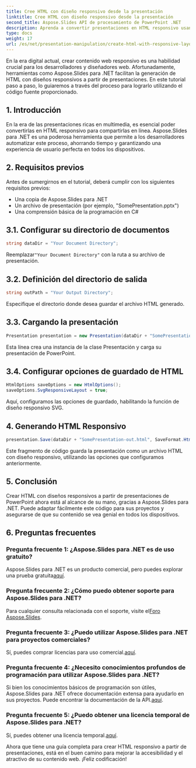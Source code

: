 ```yaml
---
title: Cree HTML con diseño responsivo desde la presentación
linktitle: Cree HTML con diseño responsivo desde la presentación
second_title: Aspose.Slides API de procesamiento de PowerPoint .NET
description: Aprenda a convertir presentaciones en HTML responsivo usando Aspose.Slides para .NET. Cree contenido interactivo y compatible con dispositivos sin esfuerzo.
type: docs
weight: 17
url: /es/net/presentation-manipulation/create-html-with-responsive-layout-from-presentation/
---
```


En la era digital actual, crear contenido web responsivo es una habilidad crucial para los desarrolladores y diseñadores web. Afortunadamente, herramientas como Aspose.Slides para .NET facilitan la generación de HTML con diseños responsivos a partir de presentaciones. En este tutorial paso a paso, lo guiaremos a través del proceso para lograrlo utilizando el código fuente proporcionado.


## 1. Introducción
En la era de las presentaciones ricas en multimedia, es esencial poder convertirlas en HTML responsivo para compartirlas en línea. Aspose.Slides para .NET es una poderosa herramienta que permite a los desarrolladores automatizar este proceso, ahorrando tiempo y garantizando una experiencia de usuario perfecta en todos los dispositivos.

## 2. Requisitos previos
Antes de sumergirnos en el tutorial, deberá cumplir con los siguientes requisitos previos:
- Una copia de Aspose.Slides para .NET
- Un archivo de presentación (por ejemplo, "SomePresentation.pptx")
- Una comprensión básica de la programación en C#

## 3.1. Configurar su directorio de documentos
```csharp
string dataDir = "Your Document Directory";
```
 Reemplazar`"Your Document Directory"` con la ruta a su archivo de presentación.

## 3.2. Definición del directorio de salida
```csharp
string outPath = "Your Output Directory";
```
Especifique el directorio donde desea guardar el archivo HTML generado.

## 3.3. Cargando la presentación
```csharp
Presentation presentation = new Presentation(dataDir + "SomePresentation.pptx");
```
Esta línea crea una instancia de la clase Presentación y carga su presentación de PowerPoint.

## 3.4. Configurar opciones de guardado de HTML
```csharp
HtmlOptions saveOptions = new HtmlOptions();
saveOptions.SvgResponsiveLayout = true;
```
Aquí, configuramos las opciones de guardado, habilitando la función de diseño responsivo SVG.

## 4. Generando HTML Responsivo
```csharp
presentation.Save(dataDir + "SomePresentation-out.html", SaveFormat.Html, saveOptions);
```
Este fragmento de código guarda la presentación como un archivo HTML con diseño responsivo, utilizando las opciones que configuramos anteriormente.

## 5. Conclusión
Crear HTML con diseños responsivos a partir de presentaciones de PowerPoint ahora está al alcance de su mano, gracias a Aspose.Slides para .NET. Puede adaptar fácilmente este código para sus proyectos y asegurarse de que su contenido se vea genial en todos los dispositivos.

## 6. Preguntas frecuentes

### Pregunta frecuente 1: ¿Aspose.Slides para .NET es de uso gratuito?
 Aspose.Slides para .NET es un producto comercial, pero puedes explorar una prueba gratuita[aquí](https://releases.aspose.com/).

### Pregunta frecuente 2: ¿Cómo puedo obtener soporte para Aspose.Slides para .NET?
Para cualquier consulta relacionada con el soporte, visite el[Foro Aspose.Slides](https://forum.aspose.com/).

### Pregunta frecuente 3: ¿Puedo utilizar Aspose.Slides para .NET para proyectos comerciales?
 Sí, puedes comprar licencias para uso comercial.[aquí](https://purchase.aspose.com/buy).

### Pregunta frecuente 4: ¿Necesito conocimientos profundos de programación para utilizar Aspose.Slides para .NET?
 Si bien los conocimientos básicos de programación son útiles, Aspose.Slides para .NET ofrece documentación extensa para ayudarlo en sus proyectos. Puede encontrar la documentación de la API.[aquí](https://reference.aspose.com/slides/net/).

### Pregunta frecuente 5: ¿Puedo obtener una licencia temporal de Aspose.Slides para .NET?
 Sí, puedes obtener una licencia temporal.[aquí](https://purchase.aspose.com/temporary-license/).

Ahora que tiene una guía completa para crear HTML responsivo a partir de presentaciones, está en el buen camino para mejorar la accesibilidad y el atractivo de su contenido web. ¡Feliz codificación!